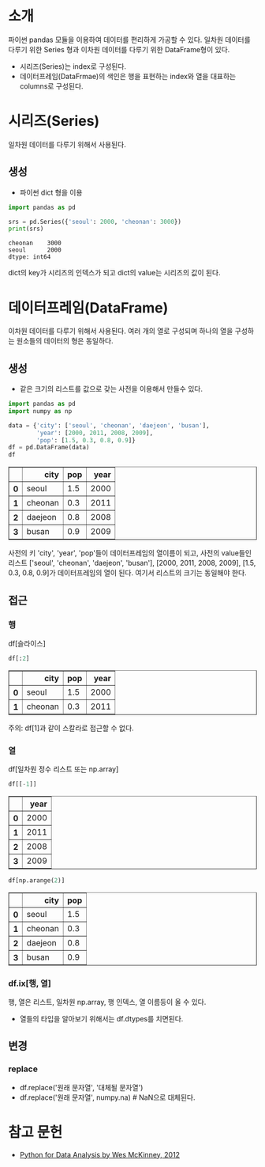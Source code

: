 
# 소개
파이썬 pandas 모듈을 이용하여 데이터를 편리하게 가공할 수 있다. 일차원 데이터를 다루기 위한 Series 형과 이차원 데이터를 다루기 위한 DataFrame형이 있다.

- 시리즈(Series)는 index로 구성된다.
- 데이터프레임(DataFrmae)의 색인은 행을 표현하는 index와 열을 대표하는 columns로 구성된다.

# 시리즈(Series)
일차원 데이터를 다루기 위해서 사용된다.

## 생성

- 파이썬 dict 형을 이용


```python
import pandas as pd

srs = pd.Series({'seoul': 2000, 'cheonan': 3000})
print(srs)
```

    cheonan    3000
    seoul      2000
    dtype: int64
    

dict의 key가 시리즈의 인덱스가 되고 dict의 value는 시리즈의 값이 된다.

# 데이터프레임(DataFrame)
이차원 데이터를 다루기 위해서 사용된다. 여러 개의 열로 구성되며 하나의 열을 구성하는 원소들의 데이터의 형은 동일하다.

## 생성

- 같은 크기의 리스트를 값으로 갖는 사전을 이용해서 만들수 있다.


```python
import pandas as pd
import numpy as np

data = {'city': ['seoul', 'cheonan', 'daejeon', 'busan'],
        'year': [2000, 2011, 2008, 2009],
        'pop': [1.5, 0.3, 0.8, 0.9]}
df = pd.DataFrame(data)
df
```




<div>
<table border="1" class="dataframe">
  <thead>
    <tr style="text-align: right;">
      <th></th>
      <th>city</th>
      <th>pop</th>
      <th>year</th>
    </tr>
  </thead>
  <tbody>
    <tr>
      <th>0</th>
      <td>seoul</td>
      <td>1.5</td>
      <td>2000</td>
    </tr>
    <tr>
      <th>1</th>
      <td>cheonan</td>
      <td>0.3</td>
      <td>2011</td>
    </tr>
    <tr>
      <th>2</th>
      <td>daejeon</td>
      <td>0.8</td>
      <td>2008</td>
    </tr>
    <tr>
      <th>3</th>
      <td>busan</td>
      <td>0.9</td>
      <td>2009</td>
    </tr>
  </tbody>
</table>
</div>



사전의 키 'city', 'year', 'pop'들이 데이터프레임의 열이름이 되고, 사전의 value들인 리스트 ['seoul', 'cheonan', 'daejeon', 'busan'], [2000, 2011, 2008, 2009], [1.5, 0.3, 0.8, 0.9]가 데이터프레임의 열이 된다. 여기서 리스트의 크기는 동일해야 한다.

## 접근
### 행
df[슬라이스]


```python
df[:2]
```




<div>
<table border="1" class="dataframe">
  <thead>
    <tr style="text-align: right;">
      <th></th>
      <th>city</th>
      <th>pop</th>
      <th>year</th>
    </tr>
  </thead>
  <tbody>
    <tr>
      <th>0</th>
      <td>seoul</td>
      <td>1.5</td>
      <td>2000</td>
    </tr>
    <tr>
      <th>1</th>
      <td>cheonan</td>
      <td>0.3</td>
      <td>2011</td>
    </tr>
  </tbody>
</table>
</div>



주의: df[1]과 같이 스칼라로 접근할 수 없다.

### 열
df[일차원 정수 리스트 또는 np.array]


```python
df[[-1]]
```




<div>
<table border="1" class="dataframe">
  <thead>
    <tr style="text-align: right;">
      <th></th>
      <th>year</th>
    </tr>
  </thead>
  <tbody>
    <tr>
      <th>0</th>
      <td>2000</td>
    </tr>
    <tr>
      <th>1</th>
      <td>2011</td>
    </tr>
    <tr>
      <th>2</th>
      <td>2008</td>
    </tr>
    <tr>
      <th>3</th>
      <td>2009</td>
    </tr>
  </tbody>
</table>
</div>




```python
df[np.arange(2)]
```




<div>
<table border="1" class="dataframe">
  <thead>
    <tr style="text-align: right;">
      <th></th>
      <th>city</th>
      <th>pop</th>
    </tr>
  </thead>
  <tbody>
    <tr>
      <th>0</th>
      <td>seoul</td>
      <td>1.5</td>
    </tr>
    <tr>
      <th>1</th>
      <td>cheonan</td>
      <td>0.3</td>
    </tr>
    <tr>
      <th>2</th>
      <td>daejeon</td>
      <td>0.8</td>
    </tr>
    <tr>
      <th>3</th>
      <td>busan</td>
      <td>0.9</td>
    </tr>
  </tbody>
</table>
</div>



### df.ix[행, 열]
행, 열은 리스트, 일차원 np.array, 행 인덱스, 열 이름등이 올 수 있다.

- 열들의 타입을 알아보기 위해서는 df.dtypes를 치면된다.

## 변경

### replace
- df.replace('원래 문자열', '대체될 문자열')
- df.replace('원래 문자열', numpy.na) # NaN으로 대체된다.

# 참고 문헌
- [Python for Data Analysis by Wes McKinney, 2012](http://oreil.ly/python_for_data_analysis)
